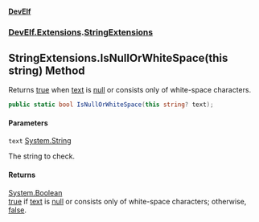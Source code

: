 #### [DevElf](README.md 'README')
### [DevElf\.Extensions](DevElf.Extensions.md 'DevElf\.Extensions').[StringExtensions](StringExtensions.md 'DevElf\.Extensions\.StringExtensions')

## StringExtensions\.IsNullOrWhiteSpace\(this string\) Method

Returns [true](https://docs.microsoft.com/en-us/dotnet/csharp/language-reference/builtin-types/bool 'https://docs\.microsoft\.com/en\-us/dotnet/csharp/language\-reference/builtin\-types/bool') when [text](StringExtensions.IsNullOrWhiteSpace.TPNVX18CCNJW0BW0NI3QBH3X1.md#DevElf.Extensions.StringExtensions.IsNullOrWhiteSpace(thisstring).text 'DevElf\.Extensions\.StringExtensions\.IsNullOrWhiteSpace\(this string\)\.text') is [null](https://docs.microsoft.com/en-us/dotnet/csharp/language-reference/keywords/null 'https://docs\.microsoft\.com/en\-us/dotnet/csharp/language\-reference/keywords/null')
or consists only of white\-space characters\.

```csharp
public static bool IsNullOrWhiteSpace(this string? text);
```
#### Parameters

<a name='DevElf.Extensions.StringExtensions.IsNullOrWhiteSpace(thisstring).text'></a>

`text` [System\.String](https://learn.microsoft.com/en-us/dotnet/api/system.string 'System\.String')

The string to check\.

#### Returns
[System\.Boolean](https://learn.microsoft.com/en-us/dotnet/api/system.boolean 'System\.Boolean')  
[true](https://docs.microsoft.com/en-us/dotnet/csharp/language-reference/builtin-types/bool 'https://docs\.microsoft\.com/en\-us/dotnet/csharp/language\-reference/builtin\-types/bool') if [text](StringExtensions.IsNullOrWhiteSpace.TPNVX18CCNJW0BW0NI3QBH3X1.md#DevElf.Extensions.StringExtensions.IsNullOrWhiteSpace(thisstring).text 'DevElf\.Extensions\.StringExtensions\.IsNullOrWhiteSpace\(this string\)\.text') is [null](https://docs.microsoft.com/en-us/dotnet/csharp/language-reference/keywords/null 'https://docs\.microsoft\.com/en\-us/dotnet/csharp/language\-reference/keywords/null') or 
            consists only of white\-space characters; otherwise, [false](https://docs.microsoft.com/en-us/dotnet/csharp/language-reference/builtin-types/bool 'https://docs\.microsoft\.com/en\-us/dotnet/csharp/language\-reference/builtin\-types/bool')\.